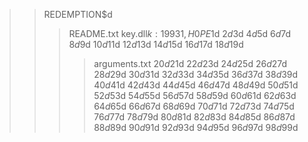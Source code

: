 >>REDEMPTION$d
>>>README.txt
>>>key.dll$k:19931,H0PE
>>>1$d
>>>2$d
>>>3$d
>>>4$d
>>>5$d
>>>6$d
>>>7$d
>>>8$d
>>>9$d
>>>10$d
>>>11$d
>>>12$d
>>>13$d
>>>14$d
>>>15$d
>>>16$d
>>>17$d
>>>18$d
>>>19$d
>>>>arguments.txt
>>>20$d
>>>21$d
>>>22$d
>>>23$d
>>>24$d
>>>25$d
>>>26$d
>>>27$d
>>>28$d
>>>29$d
>>>30$d
>>>31$d
>>>32$d
>>>33$d
>>>34$d
>>>35$d
>>>36$d
>>>37$d
>>>38$d
>>>39$d
>>>40$d
>>>41$d
>>>42$d
>>>43$d
>>>44$d
>>>45$d
>>>46$d
>>>47$d
>>>48$d
>>>49$d
>>>50$d
>>>51$d
>>>52$d
>>>53$d
>>>54$d
>>>55$d
>>>56$d
>>>57$d
>>>58$d
>>>59$d
>>>60$d
>>>61$d
>>>62$d
>>>63$d
>>>64$d
>>>65$d
>>>66$d
>>>67$d
>>>68$d
>>>69$d
>>>70$d
>>>71$d
>>>72$d
>>>73$d
>>>74$d
>>>75$d
>>>76$d
>>>77$d
>>>78$d
>>>79$d
>>>80$d
>>>81$d
>>>82$d
>>>83$d
>>>84$d
>>>85$d
>>>86$d
>>>87$d
>>>88$d
>>>89$d
>>>90$d
>>>91$d
>>>92$d
>>>93$d
>>>94$d
>>>95$d
>>>96$d
>>>97$d
>>>98$d
>>>99$d